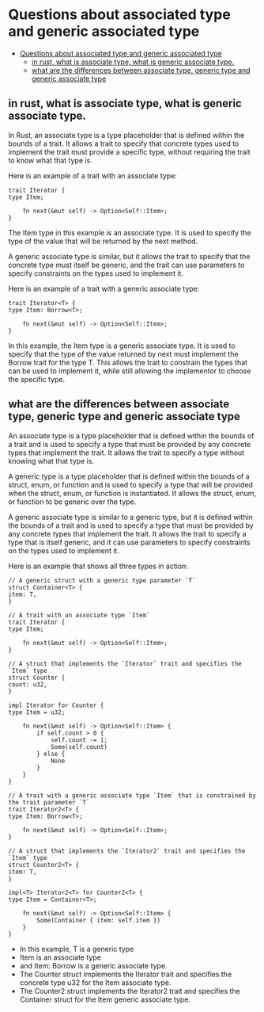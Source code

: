 # Questions about associated type and generic associated type

<!--ts-->
* [Questions about associated type and generic associated type](#questions-about-associated-type-and-generic-associated-type)
   * [in rust, what is associate type, what is generic associate type.](#in-rust-what-is-associate-type-what-is-generic-associate-type)
   * [what are the differences between associate type, generic type and generic associate type](#what-are-the-differences-between-associate-type-generic-type-and-generic-associate-type)

<!-- Created by https://github.com/ekalinin/github-markdown-toc -->
<!-- Added by: runner, at: Thu Jan  5 10:37:57 UTC 2023 -->

<!--te-->

## in rust, what is associate type, what is generic associate type.

In Rust, an associate type is a type placeholder that is defined within the bounds of a trait. It allows a trait to specify that concrete types used to implement the trait must provide a specific type, without requiring the trait to know what that type is.

Here is an example of a trait with an associate type:

```rust, editable
trait Iterator {
type Item;

    fn next(&mut self) -> Option<Self::Item>;
}
```

The Item type in this example is an associate type. It is used to specify the type of the value that will be returned by the next method.

A generic associate type is similar, but it allows the trait to specify that the concrete type must itself be generic, and the trait can use parameters to specify constraints on the types used to implement it.

Here is an example of a trait with a generic associate type:

```rust, editable
trait Iterator<T> {
type Item: Borrow<T>;

    fn next(&mut self) -> Option<Self::Item>;
}
```

In this example, the Item type is a generic associate type. It is used to specify that the type of the value returned by next must implement the Borrow trait for the type T. This allows the trait to constrain the types that can be used to implement it, while still allowing the implementor to choose
the specific type.

## what are the differences between associate type, generic type and generic associate type

An associate type is a type placeholder that is defined within the bounds of a trait and is used to specify a type that must be provided by any concrete types that implement the trait. It allows the trait to specify a type without knowing what that type is.

A generic type is a type placeholder that is defined within the bounds of a struct, enum, or function and is used to specify a type that will be provided when the struct, enum, or function is instantiated. It allows the struct, enum, or function to be generic over the type.

A generic associate type is similar to a generic type, but it is defined within the bounds of a trait and is used to specify a type that must be provided by any concrete types that implement the trait. It allows the trait to specify a type that is itself generic, and it can use parameters to specify
constraints on the types used to implement it.

Here is an example that shows all three types in action:

```rust, editable
// A generic struct with a generic type parameter `T`
struct Container<T> {
item: T,
}

// A trait with an associate type `Item`
trait Iterator {
type Item;

    fn next(&mut self) -> Option<Self::Item>;
}

// A struct that implements the `Iterator` trait and specifies the `Item` type
struct Counter {
count: u32,
}

impl Iterator for Counter {
type Item = u32;

    fn next(&mut self) -> Option<Self::Item> {
        if self.count > 0 {
            self.count -= 1;
            Some(self.count)
        } else {
            None
        }
    }
}

// A trait with a generic associate type `Item` that is constrained by the trait parameter `T`
trait Iterator2<T> {
type Item: Borrow<T>;

    fn next(&mut self) -> Option<Self::Item>;
}

// A struct that implements the `Iterator2` trait and specifies the `Item` type
struct Counter2<T> {
item: T,
}

impl<T> Iterator2<T> for Counter2<T> {
type Item = Container<T>;

    fn next(&mut self) -> Option<Self::Item> {
        Some(Container { item: self.item })
    }
}
```

- In this example, T is a generic type
- Item is an associate type
- and Item: Borrow<T> is a generic associate type.
- The Counter struct implements the Iterator trait and specifies the concrete type u32 for the Item associate type.
- The Counter2 struct implements the Iterator2 trait and specifies the
  Container<T> struct for the Item generic associate type.



